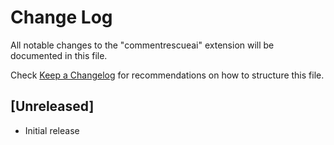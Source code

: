 # Change Log

All notable changes to the "commentrescueai" extension will be documented in this file.

Check [Keep a Changelog](http://keepachangelog.com/) for recommendations on how to structure this file.

## [Unreleased]

- Initial release